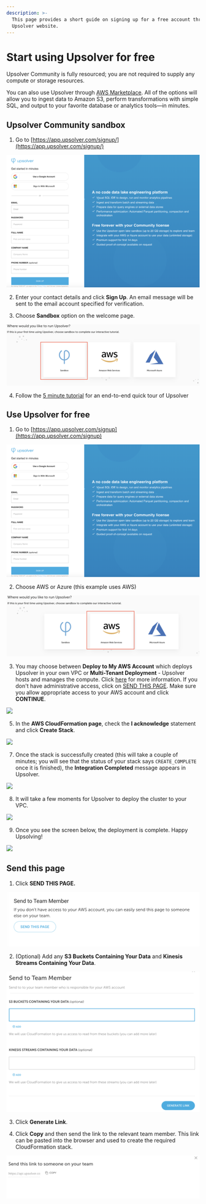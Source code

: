 ```yaml
---
description: >-
  This page provides a short guide on signing up for a free account through the
  Upsolver website.
---
```


# Start using Upsolver for free

Upsolver Community is fully resourced; you are not required to supply any compute or storage resources.

You can also use Upsolver through [AWS Marketplace](https://aws.amazon.com/marketplace/pp/B07T8JDQ57?ref_=srh_res_product_title). All of the options will allow you to ingest data to Amazon S3, perform transformations with simple SQL, and output to your favorite database or analytics tools—in minutes.

## Upsolver Community sandbox

1. Go to [https://app.upsolver.com/signup/](https://app.upsolver.com/signup/)

![](../.gitbook/assets/image%20%28142%29%20%281%29.png)

2. Enter your contact details and click **Sign Up**. An email message will be sent to the email account specified for verification.

3. Choose **Sandbox** option on the welcome page.

![](../.gitbook/assets/image%20%28184%29.png)

4. Follow the [5 minute tutorial](start-using-upsolver/upsolver-in-10-minutes/) for an end-to-end quick tour of Upsolver

## Use Upsolver for free

1. Go to [https://app.upsolver.com/signup](https://app.upsolver.com/signup)

![](../.gitbook/assets/image%20%28142%29.png)

2. Choose AWS or Azure \(this example uses AWS\)

![](../.gitbook/assets/image%20%28195%29.png)

3. You may choose between **Deploy to My AWS Account** which deploys Upsolver in your own VPC or **Multi-Tenant Deployment** - Upsolver hosts and manages the compute.  Click [here](upsolver-concepts/deployment-models.md) for more information. If you don't have administrative access, click on [SEND THIS PAGE](https://docs.upsolver.com/upsolver-1/getting-started/try-upsolver#send-this-page).  Make sure you allow appropriate access to your AWS account and click **CONTINUE**.

![](../.gitbook/assets/image%20%28244%29.png)

5. In the **AWS CloudFormation page**, check the **I acknowledge** statement and click **Create Stack**.

![](../.gitbook/assets/image%20%28246%29.png)

7. Once the stack is successfully created \(this will take a couple of minutes; you will see that the status of your stack says `CREATE_COMPLETE` once it is finished\), the **Integration Completed** message appears in Upsolver.

![](../.gitbook/assets/image%20%28243%29.png)

8. It will take a few moments for Upsolver to deploy the cluster to your VPC.

![](../.gitbook/assets/image%20%28245%29.png)

9. Once you see the screen below, the deployment is complete. Happy Upsolving!

![](../.gitbook/assets/image%20%28248%29.png)

## Send this page <a id="send-this-page"></a>

1. Click **SEND THIS PAGE.**

![](../.gitbook/assets/image%20%28253%29.png)

2. \(Optional\) Add any **S3 Buckets Containing Your Data** and **Kinesis Streams Containing Your Data**.

![](../.gitbook/assets/image%20%28250%29.png)

3. Click **Generate Link**.

4. Click **Copy** and then send the link to the relevant team member. This link can be pasted into the browser and used to create the required CloudFormation stack.

![](../.gitbook/assets/image%20%28252%29.png)

